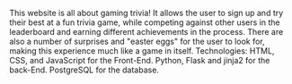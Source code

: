 This website is all about gaming trivia! It allows the user to sign up and try their best at a fun trivia game, 
while competing against other users in the leaderboard and earning different achievements in the process.
There are also a number of surprises and "easter eggs" for the user to look for, making this experience much like a game in itself.
Technologies: HTML, CSS, and JavaScript for the Front-End. Python, Flask and jinja2 for the back-End. PostgreSQL for the database.
